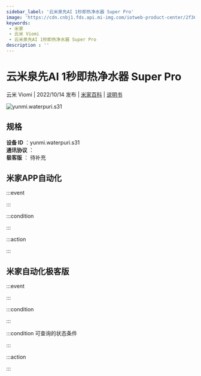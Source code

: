 ```yaml
---
sidebar_label: '云米泉先AI 1秒即热净水器 Super Pro'
image: 'https://cdn.cnbj1.fds.api.mi-img.com/iotweb-product-center/2f361138fd6f6bc264ec1d0976494aac_1659612757777.png?GalaxyAccessKeyId=AKVGLQWBOVIRQ3XLEW&Expires=9223372036854775807&Signature=WUvm09TBCZn3JWVKUwhO+dG5Z9M='
keywords: 
 - 米家
 - 云米 Viomi
 - 云米泉先AI 1秒即热净水器 Super Pro
description : ''
---
```

# 云米泉先AI 1秒即热净水器 Super Pro

云米 Viomi | 2022/10/14 发布 | [米家百科](https://home.mi.com/webapp/content/baike/product/index.html?model=yunmi.waterpuri.s31) | [说明书](https://home.mi.com/views/introduction.html?model=yunmi.waterpuri.s31&region=cn)

![yunmi.waterpuri.s31](https://cdn.cnbj1.fds.api.mi-img.com/iotweb-product-center/2f361138fd6f6bc264ec1d0976494aac_1659612757777.png?GalaxyAccessKeyId=AKVGLQWBOVIRQ3XLEW&Expires=9223372036854775807&Signature=WUvm09TBCZn3JWVKUwhO+dG5Z9M=)

## 规格  
> 
**设备 ID** ：yunmi.waterpuri.s31  
**通讯协议** ：  
**极客版**  ： 待补充 


## 米家APP自动化  

:::event  

:::

:::condition  

:::

:::action   

:::

## 米家自动化极客版  

:::event  

:::

:::condition  

:::

:::condition 可查询的状态条件  

:::

:::action  

:::

        
